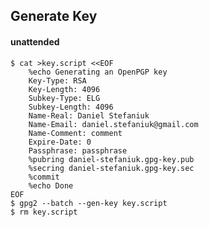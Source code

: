 ## Generate Key

#### unattended

    $ cat >key.script <<EOF
        %echo Generating an OpenPGP key
        Key-Type: RSA
        Key-Length: 4096
        Subkey-Type: ELG
        Subkey-Length: 4096
        Name-Real: Daniel Stefaniuk
        Name-Email: daniel.stefaniuk@gmail.com
        Name-Comment: comment
        Expire-Date: 0
        Passphrase: passphrase
        %pubring daniel-stefaniuk.gpg-key.pub
        %secring daniel-stefaniuk.gpg-key.sec
        %commit
        %echo Done
    EOF
    $ gpg2 --batch --gen-key key.script
    $ rm key.script

